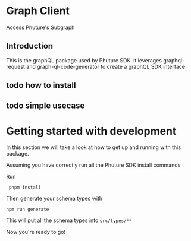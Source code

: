 # Graph Client
Access Phuture's Subgraph

## Introduction
This is the graphQL package used by Phuture SDK. it leverages  graphql-request and graph-ql-code-generator to create a graphQL SDK interface
## todo how to install

## todo simple usecase

# Getting started with development

In this section we will take a look at how to get up and running with this package.

Assuming you have correctly run all the Phuture SDK install commands

Run

``` pnpm install```

Then generate your schema types with

```npm run generate```

This will put all the schema types into ```src/types/**```

Now you're ready to go!
